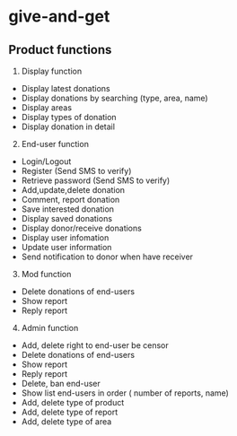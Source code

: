 # give-and-get
## Product functions
1. Display function
* Display latest donations
* Display donations by searching (type, area, name)
* Display areas
* Display types of donation
* Display donation in detail
2. End-user function
* Login/Logout
* Register (Send SMS to verify)
* Retrieve password (Send SMS to verify)
* Add,update,delete donation
* Comment, report donation
* Save interested donation
* Display saved donations
* Display donor/receive donations
* Display user infomation
* Update user information
* Send notification to donor when have receiver
3. Mod function
* Delete donations of end-users
* Show report
* Reply report
4. Admin function
* Add, delete right to end-user be censor
* Delete donations of end-users
* Show report
* Reply report
* Delete, ban end-user
* Show list end-users in order ( number of reports, name)
* Add, delete type of product
* Add, delete type of report
* Add, delete type of area
